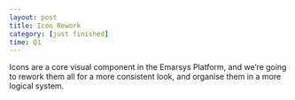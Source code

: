 ```yaml
---
layout: post
title: Icon Rework
category: [just finished]
time: Q1
---
```


Icons are a core visual component in the Emarsys Platform, and we’re going to rework them all for a more consistent look, and organise them in a more logical system.
